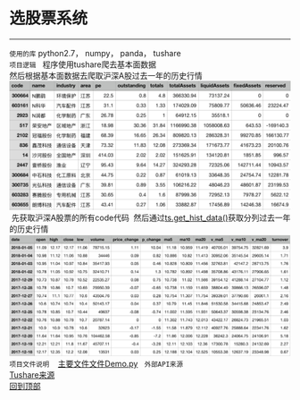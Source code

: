 # 选股票系统
***
`使用的库`
python2.7，
numpy，
panda，
tushare  
`项目逻辑`   
  程序使用tushare爬去基本面数据  
  然后根据基本面数据去爬取沪深A股过去一年的历史行情 
  ![](image01.png)  
  先获取沪深A股票的所有code代码 
  然后通过[ts.get_hist_data()](http://tushare.org/trading.html#id2)获取分列过去一年的历史行情  
  ![](image02.png)  
`项目文件说明`   
  [主要文件文件Demo.py](Demo.py)  
`外部API来源`  
  [Tushare来源](http://tushare.org "悬停显示")  
[回到顶部](#readme)	 
